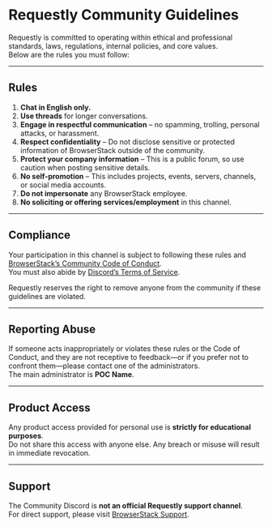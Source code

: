 # Requestly Community Guidelines

Requestly is committed to operating within ethical and professional standards, laws, regulations, internal policies, and core values.  
Below are the rules you must follow:

---

## Rules

1. **Chat in English only.**
2. **Use threads** for longer conversations.
3. **Engage in respectful communication** – no spamming, trolling, personal attacks, or harassment.
4. **Respect confidentiality** – Do not disclose sensitive or protected information of BrowserStack outside of the community.
5. **Protect your company information** – This is a public forum, so use caution when posting sensitive details.
6. **No self-promotion** – This includes projects, events, servers, channels, or social media accounts.
7. **Do not impersonate** any BrowserStack employee.
8. **No soliciting or offering services/employment** in this channel.

---

## Compliance

Your participation in this channel is subject to following these rules and [BrowserStack’s Community Code of Conduct](https://www.browserstack.com/code-of-conduct-for-browserstack-discord-community).  
You must also abide by [Discord’s Terms of Service](https://discord.com/terms).  

Requestly reserves the right to remove anyone from the community if these guidelines are violated.

---

## Reporting Abuse

If someone acts inappropriately or violates these rules or the Code of Conduct, and they are not receptive to feedback—or if you prefer not to confront them—please contact one of the administrators.  
The main administrator is **POC Name**.

---

## Product Access

Any product access provided for personal use is **strictly for educational purposes**.  
Do not share this access with anyone else. Any breach or misuse will result in immediate revocation.

---

## Support

The Community Discord is **not an official Requestly support channel**.  
For direct support, please visit [BrowserStack Support](https://www.browserstack.com/support).
